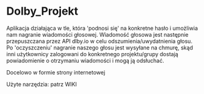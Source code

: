 # Dolby_Projekt

Aplikacja działająca w tle, która 'podnosi się' na konkretne hasło i umożliwia nam nagranie wiadomości głosowej.
Wiadomość głosowa jest następnie przepuszczana przez API dlby.io w celu odszumienia/uwydatnienia głosu.
Po 'oczyszczeniu' nagranie naszego głosu jest wysyłane na chmurę, skąd inni użytkownicy zalogowani do konkretnego projektu/grupy dostają powiadomienie o otrzymaniu wiadomości i mogą ją odsłuchać.

Docelowo w formie strony internetowej

Użyte narzędzia: patrz WIKI
